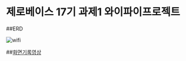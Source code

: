 # 제로베이스 17기 과제1 와이파이프로젝트

##ERD


![wifi](https://github.com/limHyeonTaek/WifiProject-mission1/assets/143856509/4291e84d-165b-463f-9d4d-51355638aa89)

##[화면기록영상](https://youtu.be/5Si7hwz4cDU)
